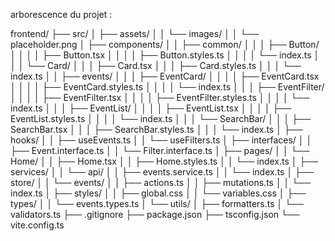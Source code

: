arborescence du projet :

frontend/
├── src/
│   ├── assets/
│   │   └── images/
│   │       └── placeholder.png
│   ├── components/
│   │   ├── common/
│   │   │   ├── Button/
│   │   │   │   ├── Button.tsx
│   │   │   │   ├── Button.styles.ts
│   │   │   │   └── index.ts
│   │   │   └── Card/
│   │   │       ├── Card.tsx
│   │   │       ├── Card.styles.ts
│   │   │       └── index.ts
│   │   ├── events/
│   │   │   ├── EventCard/
│   │   │   │   ├── EventCard.tsx
│   │   │   │   ├── EventCard.styles.ts
│   │   │   │   └── index.ts
│   │   │   ├── EventFilter/
│   │   │   │   ├── EventFilter.tsx
│   │   │   │   ├── EventFilter.styles.ts
│   │   │   │   └── index.ts
│   │   │   ├── EventList/
│   │   │   │   ├── EventList.tsx
│   │   │   │   ├── EventList.styles.ts
│   │   │   │   └── index.ts
│   │   │   └── SearchBar/
│   │   │       ├── SearchBar.tsx
│   │   │       ├── SearchBar.styles.ts
│   │   │       └── index.ts
│   ├── hooks/
│   │   ├── useEvents.ts
│   │   └── useFilters.ts
│   ├── interfaces/
│   │   ├── Event.interface.ts
│   │   └── Filter.interface.ts
│   ├── pages/
│   │   └── Home/
│   │       ├── Home.tsx
│   │       ├── Home.styles.ts
│   │       └── index.ts
│   ├── services/
│   │   └── api/
│   │       ├── events.service.ts
│   │       └── index.ts
│   ├── store/
│   │   └── events/
│   │       ├── actions.ts
│   │       ├── mutations.ts
│   │       └── index.ts
│   ├── styles/
│   │   ├── global.css
│   │   └── variables.css
│   ├── types/
│   │   └── events.types.ts
│   └── utils/
│       ├── formatters.ts
│       └── validators.ts
├── .gitignore
├── package.json
├── tsconfig.json
└── vite.config.ts
